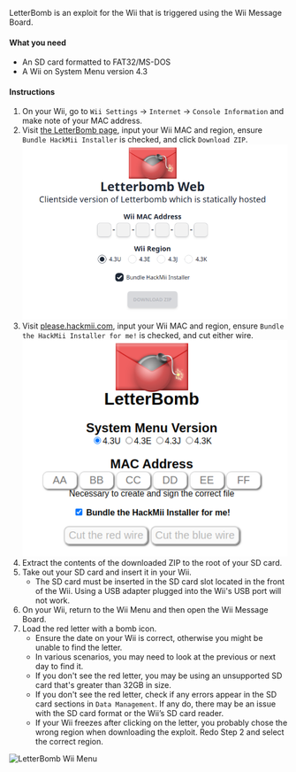 LetterBomb is an exploit for the Wii that is triggered using the Wii Message Board.

#### What you need
- An SD card formatted to FAT32/MS-DOS
- A Wii on System Menu version 4.3

#### Instructions


1. On your Wii, go to `Wii Settings` -> `Internet` -> `Console Information` and make note of your MAC address.
1. Visit [the LetterBomb page](https://letterbomb.techchrism.me/), input your Wii MAC and region, ensure `Bundle HackMii Installer` is checked, and click `Download ZIP`.
![HackMii Screen](/images/letterbomb-web.png)
1. Visit [please.hackmii.com](https://please.hackmii.com/), input your Wii MAC and region, ensure `Bundle the HackMii Installer for me!` is checked, and cut either wire.
![HackMii Screen](/images/Wii/LetterBomb-PC.png)
1. Extract the contents of the downloaded ZIP to the root of your SD card.
1. Take out your SD card and insert it in your Wii.
   - The SD card must be inserted in the SD card slot located in the front of the Wii. Using a USB adapter plugged into the Wii's USB port will not work.
1. On your Wii, return to the Wii Menu and then open the Wii Message Board.
1. Load the red letter with a bomb icon.
   - Ensure the date on your Wii is correct, otherwise you might be unable to find the letter.
   - In various scenarios, you may need to look at the previous or next day to find it.
   - If you don't see the red letter, you may be using an unsupported SD card that's greater than 32GB in size.
   - If you don't see the red letter, check if any errors appear in the SD card sections in `Data Management`. If any do, there may be an issue with the SD card format or the Wii’s SD card reader.
   - If your Wii freezes after clicking on the letter, you probably chose the wrong region when downloading the exploit. Redo Step 2 and select the correct region.

![LetterBomb Wii Menu](/images/Wii/LetterBomb-Wii.png)
